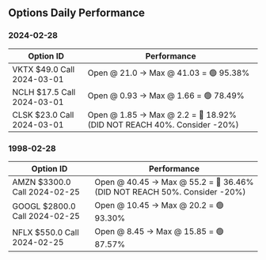 ## Options Daily Performance
  
### 2024-02-28

| Option ID | Performance |
| --- | --- |
| VKTX $49.0 Call 2024-03-01 | Open @ 21.0 -> Max @ 41.03 = 🟢 95.38% |
| NCLH $17.5 Call 2024-03-01 | Open @ 0.93 -> Max @ 1.66 = 🟢 78.49% |
| CLSK $23.0 Call 2024-03-01 | Open @ 1.85 -> Max @ 2.2 = 🔴 18.92% (DID NOT REACH 40%. Consider -20%) |

### 1998-02-28

| Option ID | Performance |
| --- | --- |
| AMZN $3300.0 Call 2024-02-25 | Open @ 40.45 -> Max @ 55.2 = 🔴 36.46% (DID NOT REACH 50%. Consider -20%) |
| GOOGL $2800.0 Call 2024-02-25 | Open @ 10.45 -> Max @ 20.2 = 🟢 93.30% |
| NFLX $550.0 Call 2024-02-25 | Open @ 8.45 -> Max @ 15.85 = 🟢 87.57% |

